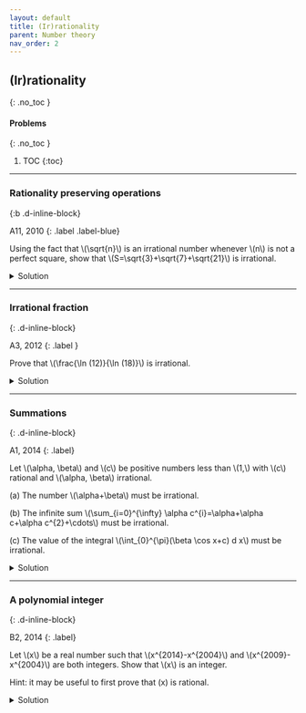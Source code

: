 ```yaml
---
layout: default
title: (Ir)rationality
parent: Number theory
nav_order: 2
---
```



## (Ir)rationality
{: .no_toc  }


#### Problems
{: .no_toc  }

1. TOC
{:toc}

---

### Rationality preserving operations
{:b .d-inline-block}

A11, 2010
{: .label .label-blue}

Using the fact that \\(\sqrt{n}\\) is an irrational number whenever \\(n\\) is not a perfect square, show that \\(S=\sqrt{3}+\sqrt{7}+\sqrt{21}\\) is irrational.

<details markdown="1">
<summary>Solution</summary>

Our proof works by showing a series of "If x is rational so is y". Suppose the given number is rational. The the following sequence of numbers must be rational too.


|---|---|
\\(7\sqrt{3}+3\sqrt{7}+\sqrt{21}\\) | Square the given number and subtract the integer part|
\\(6\sqrt{3}+2\sqrt{7}\quad\\) | Subtract X from the above number. Since X is assumed to be rational, this number must be rational too.|
\\(\sqrt{3}\sqrt{7}\quad\quad\\) | Square the above number and remove the integer part.|


But we know that \\(\sqrt{21}\\) is not rational and hence a contradiction.

</details>

---

### Irrational fraction
{: .d-inline-block}

A3, 2012
{: .label }

Prove that \\(\frac{\ln (12)}{\ln (18)}\\) is irrational.


<details>
<summary>Solution</summary>

<p>
We know that \(\frac{\ln (12)}{\ln (18)}=\log_{18}(12) .\) Suppose this is rational, say \(=\frac{a}{b}\) where \(a, b\) are integers with \(b \neq 0\).
Then \(18^{\frac{a}{b}}=12,\) so \(18^{a}=12^{b} .\) By factoring into primes this gives \(3^{2 a} 2^{a}=3^{b} 2^{2 b},\) which by unique factorization can happen only if \(2 a=b\) and \(a=2 b\). But this gives \(a=b=0\), a contradiction.
</p>

</details>


---

### Summations
{: .d-inline-block}

A1, 2014
{: .label}

<p>
Let \(\alpha, \beta\) and \(c\) be positive numbers less than \(1,\) with \(c\) rational and \(\alpha, \beta\) irrational.
</p>

<p>
(a) The number \(\alpha+\beta\) must be irrational.
</p>

<p>
(b) The infinite sum \(\sum_{i=0}^{\infty} \alpha c^{i}=\alpha+\alpha c+\alpha c^{2}+\cdots\) must be irrational.
</p>

<p>
(c) The value of the integral \(\int_{0}^{\pi}(\beta \cos x+c) d x\) must be irrational.
</p>

<details><summary>Solution</summary>

<p>
False-True-True
</p>

</details>

---

### A polynomial integer
{: .d-inline-block}

B2, 2014
{: .label}

<p>
Let \(x\) be a real number such that \(x^{2014}-x^{2004}\) and \(x^{2009}-x^{2004}\) are both integers. Show that \(x\) is an integer. <br>

Hint: it may be useful to first prove that \(x\) is rational.
</p>


<details><summary>Solution</summary>

<p>
Here is one of several possible ways. \(x^{2014}-x^{2009}=x^{2009}\left(x^{5}-1\right)\) and \(x^{2004}\left(x^{5}-1\right)\) are integers, which we may assume to be nonzero (else \(x=0\) or 1 and we are done). Dividing, we get that \(x^{5}\) is rational. Now dividing the integer \(x^{2004}\left(x^{5}-1\right)\) by the rational number \(x^{5}-1,\) we see that \(x^{2004}\) is rational. since 2004 and 5 are coprime, \(x\) is rational as well. (E.g., \(x^{5}\) is rational, so \(\left(x^{5}\right)^{401}=x^{2005}\) is rational. Now divide by the rational number \(x^{2004}\).)
Let \(x=\frac{a}{b}\) with \(a, b\) coprime integers.
</p>

<p>
Consider the integer \(\displaystyle \frac{a^{2000}}{b^{2009}}-\frac{a^{2004}}{b^{2004}}=\frac{a^{2009}-b^{5} a^{2004}}{b^{2000}}\).
If a prime \(p\) divides the denominator, it must divide the numerator as well.
</p>

<p>
Now \(p \mid b,\) so \(p \mid b^{5} a^{2004},\) so \(p \mid a^{2009}\) and finally \(p \mid a,\) a contradiction. Thus \(b=1,\) i.e., \(x\) is an integer.
</p>



</details>



